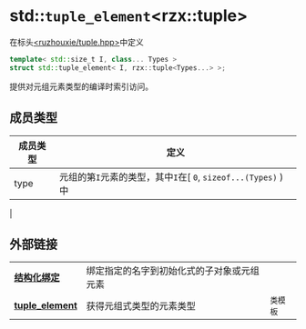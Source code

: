 # std::`tuple_element`\<rzx::tuple>
在标头[<ruzhouxie/tuple.hpp>](../../headers/tuple.md)中定义
```cpp
template< std::size_t I, class... Types >
struct std::tuple_element< I, rzx::tuple<Types...> >;
```
提供对元组元素类型的编译时索引访问。
## 成员类型
|成员类型|定义|
|-|-|
|type|元组的第`I`元素的类型，其中`I`在[ `​0`​, `sizeof...(Types)` ) 中
|
## 外部链接
||||
|-|-|-|
| [**结构化绑定**](https://zh.cppreference.com/w/cpp/language/structured_binding) | 绑定指定的名字到初始化式的子对象或元组元素 |
| [**tuple_element**](https://zh.cppreference.com/w/cpp/utility/tuple_element) | 获得元组式类型的元素类型 | `类模板` |